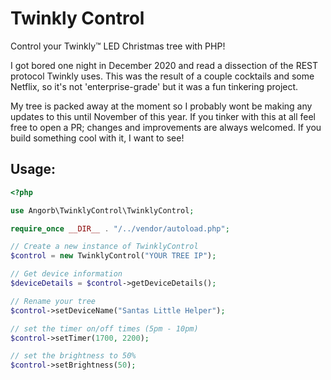 # Twinkly Control
Control your Twinkly&trade; LED Christmas tree with PHP!

I got bored one night in December 2020 and read a dissection of the REST protocol Twinkly uses. This was the result of a couple cocktails and some Netflix, so it's not 'enterprise-grade' but it was a fun tinkering project.

My tree is packed away at the moment so I probably wont be making any updates to this until November of this year. If you tinker with this at all feel free to open a PR; changes and improvements are always welcomed. If you build something cool with it, I want to see!

## Usage:
```php
<?php

use Angorb\TwinklyControl\TwinklyControl;

require_once __DIR__ . "/../vendor/autoload.php";

// Create a new instance of TwinklyControl
$control = new TwinklyControl("YOUR TREE IP");

// Get device information
$deviceDetails = $control->getDeviceDetails();

// Rename your tree
$control->setDeviceName("Santas Little Helper");

// set the timer on/off times (5pm - 10pm)
$control->setTimer(1700, 2200);

// set the brightness to 50%
$control->setBrightness(50);
